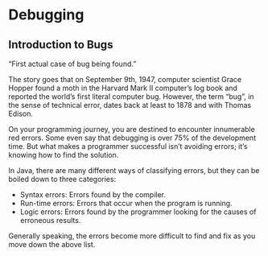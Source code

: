# Debugging

## Introduction to Bugs
“First actual case of bug being found.”

The story goes that on September 9th, 1947, computer scientist Grace Hopper found a moth in the Harvard Mark II 
computer’s log book and reported the world’s first literal computer bug. However, the term “bug”, in the sense 
of technical error, dates back at least to 1878 and with Thomas Edison.

On your programming journey, you are destined to encounter innumerable red errors. Some even say that debugging 
is over 75% of the development time. But what makes a programmer successful isn’t avoiding errors; it’s knowing 
how to find the solution.

In Java, there are many different ways of classifying errors, but they can be boiled down to three categories:
* Syntax errors: Errors found by the compiler.
* Run-time errors: Errors that occur when the program is running.
* Logic errors: Errors found by the programmer looking for the causes of erroneous results.
  
Generally speaking, the errors become more difficult to find and fix as you move down the above list.
